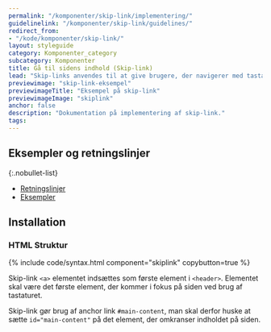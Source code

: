 ```yaml
---
permalink: "/komponenter/skip-link/implementering/"
guidelinelink: "/komponenter/skip-link/guidelines/"
redirect_from:
- "/kode/komponenter/skip-link/"
layout: styleguide
category: Komponenter_category
subcategory: Komponenter
title: Gå til sidens indhold (Skip-link)
lead: "Skip-links anvendes til at give brugere, der navigerer med tastatur, en bedre oplevelse. Brugerens første tryk på tab-tasten vil få et skjult link til at komme frem, der lader brugeren skippe menuen og gå direkte til sidens indhold."
previewimage: "skip-link-eksempel"
previewimageTitle: "Eksempel på skip-link"
previewimageImage: "skiplink"
anchor: false
description: "Dokumentation på implementering af skip-link."
tags: 
---
```


## Eksempler og retningslinjer

{:.nobullet-list}
- <a href="/komponenter/skip-link/#retningslinjer">Retningslinjer</a>
- <a href="/komponenter/skip-link/">Eksempler</a>

## Installation

### HTML Struktur

{% include code/syntax.html component="skiplink" copybutton=true %}

Skip-link `<a>` elementet indsættes som første element i `<header>`. Elementet skal være det første element, der kommer i fokus på siden ved brug af tastaturet.

Skip-link gør brug af anchor link `#main-content`, man skal derfor huske at sætte `id="main-content"` på det element, der omkranser indholdet på siden.
